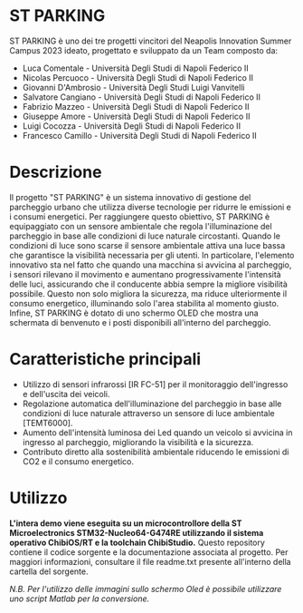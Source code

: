 # ST PARKING
ST PARKING è uno dei tre progetti vincitori del Neapolis Innovation Summer Campus 2023 ideato, progettato e sviluppato da un Team composto da:
- Luca Comentale - Università Degli Studi di Napoli Federico II
- Nicolas Percuoco - Università Degli Studi di Napoli Federico II
- Giovanni D'Ambrosio - Università Degli Studi Luigi Vanvitelli
- Salvatore Cangiano - Università Degli Studi di Napoli Federico II
- Fabrizio Mazzeo - Università Degli Studi di Napoli Federico II
- Giuseppe Amore - Università Degli Studi di Napoli Federico II
- Luigi Cocozza - Università Degli Studi di Napoli Federico II
- Francesco Camillo - Università Degli Studi di Napoli Federico II



# Descrizione
Il progetto "ST PARKING" è un sistema innovativo di gestione del parcheggio urbano che utilizza diverse tecnologie per ridurre le emissioni e i consumi energetici. Per raggiungere questo obiettivo, ST PARKING è equipaggiato con un sensore ambientale che regola l'illuminazione del parcheggio in base alle condizioni di luce naturale circostanti. Quando le condizioni di luce sono scarse il sensore ambientale attiva una luce bassa che garantisce la visibilità necessaria per gli utenti. In particolare, l'elemento innovativo sta nel fatto che quando una macchina si avvicina al parcheggio, i sensori rilevano il movimento e aumentano progressivamente l'intensità delle luci, assicurando che il conducente abbia sempre la migliore visibilità possibile. Questo non solo migliora la sicurezza, ma riduce ulteriormente il consumo energetico, illuminando solo l'area stabilita al momento giusto. Infine, ST PARKING è dotato di uno schermo OLED che mostra una schermata di benvenuto e i posti disponibili all'interno del parcheggio. 

# Caratteristiche principali
- Utilizzo di sensori infrarossi [IR FC-51] per il monitoraggio dell'ingresso e dell'uscita dei veicoli.
- Regolazione automatica dell'illuminazione del parcheggio in base alle condizioni di luce naturale attraverso un sensore di luce ambientale [TEMT6000].
- Aumento dell'intensità luminosa dei Led quando un veicolo si avvicina in ingresso al parcheggio, migliorando la visibilità e la sicurezza.
- Contributo diretto alla sostenibilità ambientale riducendo le emissioni di CO2 e il consumo energetico.

# Utilizzo
__L'intera demo viene eseguita su un microcontrollore della ST Microelectronics STM32-Nucleo64-G474RE utilizzando il sistema operativo ChibiOS/RT e la toolchain ChibiStudio.__
Questo repository contiene il codice sorgente e la documentazione associata al progetto. Per maggiori informazioni, consultare il file readme.txt presente all'interno della cartella del sorgente. 

*N.B. Per l'utilizzo delle immagini sullo schermo Oled è possibile utilizzare uno script Matlab per la conversione.*

